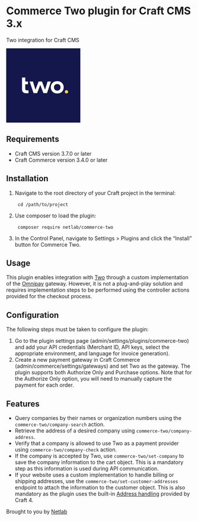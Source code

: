# Commerce Two plugin for Craft CMS 3.x

Two integration for Craft CMS

![Screenshot](resources/img/plugin-logo.jpeg)

## Requirements

- Craft CMS version 3.7.0 or later
- Craft Commerce version 3.4.0 or later

## Installation

1. Navigate to the root directory of your Craft project in the terminal:

        cd /path/to/project

2. Use composer to load the plugin:

        composer require netlab/commerce-two

3. In the Control Panel, navigate to Settings > Plugins and click the “Install” button for Commerce Two.

## Usage

This plugin enables integration with [Two](https://www.two.inc/) through a custom implementation of the [Omnipay](https://github.com/craftcms/commerce-omnipay/) gateway. However, it is not a plug-and-play solution and requires implementation steps to be performed using the controller actions provided for the checkout process.

## Configuration

The following steps must be taken to configure the plugin:
1. Go to the plugin settings page (admin/settings/plugins/commerce-two) and add your API credentials (Merchant ID, API keys, select the appropriate environment, and language for invoice generation).
2. Create a new payment gateway in Craft Commerce (admin/commerce/settings/gateways) and set Two as the gateway. The plugin supports both Authorize Only and Purchase options. Note that for the Authorize Only option, you will need to manually capture the payment for each order.

## Features

- Query companies by their names or organization numbers using the ```commerce-two/company-search``` action.
- Retrieve the address of a desired company using ```commerce-two/company-address```.
- Verify that a company is allowed to use Two as a payment provider using ```commerce-two/company-check``` action.
- If the company is accepted by Two, use ```commerce-two/set-company``` to save the company information to the cart object. This is a mandatory step as this information is used during API communication.
- If your website uses a custom implementation to handle billing or shipping addresses, use the ```commerce-two/set-customer-addresses``` endpoint to attach the information to the customer object. This is also mandatory as the plugin uses the built-in [Address handling](https://craftcms.com/docs/4.x/addresses.html) provided by Craft 4.


Brought to you by [Netlab](https://netlab.no)
